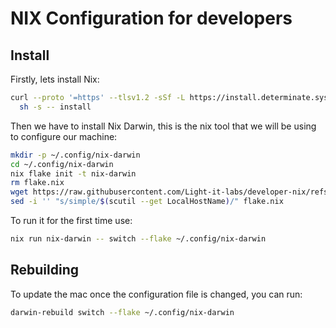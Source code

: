 # NIX Configuration for developers

## Install

Firstly, lets install Nix:
```bash
curl --proto '=https' --tlsv1.2 -sSf -L https://install.determinate.systems/nix | \
  sh -s -- install
```

Then we have to install Nix Darwin, this is the nix tool that we will be using to configure our machine:
```bash
mkdir -p ~/.config/nix-darwin
cd ~/.config/nix-darwin
nix flake init -t nix-darwin
rm flake.nix
wget https://raw.githubusercontent.com/Light-it-labs/developer-nix/refs/heads/main/flake.nix
sed -i '' "s/simple/$(scutil --get LocalHostName)/" flake.nix
```
To run it for the first time use:
```bash
nix run nix-darwin -- switch --flake ~/.config/nix-darwin
```
## Rebuilding

To update the mac once the configuration file is changed, you can run:
```bash
darwin-rebuild switch --flake ~/.config/nix-darwin
```
